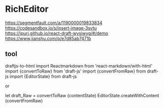 # RichEditor
https://segmentfault.com/a/1190000019833834  
https://codesandbox.io/s/insert-image-3svtu  
https://jpuri.github.io/react-draft-wysiwyg/#/demo  
https://www.jianshu.com/p/e7d85ab7471b  

## tool
draftjs-to-html
import  Reactmarkdown from 'react-markdown/with-html'
import {convertToRaw} from 'draft-js'
import {convertFromRaw} from draft-js
import {EditorState} from draft-js
<div dangerouslySetInnerHTML={__html: rawHTML} />
or
<Markdown source={innerHtml} escapeHtml={false}>

let draft_Raw = convertToRaw (contentState)
EditorState.createWithContent (convertFromRaw)